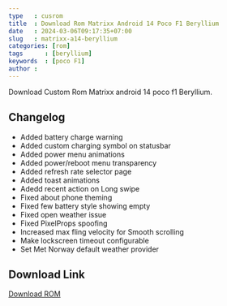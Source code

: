 ```yaml
---
type   : cusrom
title  : Download Rom Matrixx Android 14 Poco F1 Beryllium
date   : 2024-03-06T09:17:35+07:00
slug   : matrixx-a14-beryllium
categories: [rom]
tags      : [beryllium]
keywords  : [poco F1]
author : 
---
```


Download Custom Rom Matrixx android 14 poco f1 Beryllium.

## Changelog

- Added battery charge warning
- Added custom charging symbol on statusbar
- Added power menu animations
- Added power/reboot menu transparency
- Added refresh rate selector page
- Added toast animations
- Adedd recent action on Long swipe
- Fixed about phone theming
- Fixed few battery style showing empty
- Fixed open weather issue
- Fixed PixelProps spoofing
- Increased max fling velocity for Smooth scrolling
- Make lockscreen timeout configurable
- Set Met Norway default weather provider


## Download Link
[Download ROM](https://www.pling.com/p/2116397/)

